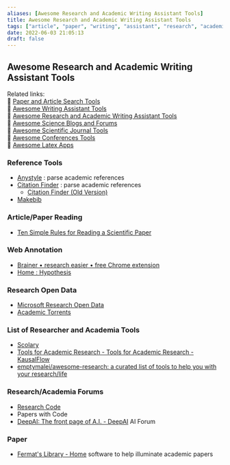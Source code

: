 ```yaml
---
aliases: [Awesome Research and Academic Writing Assistant Tools]
title: Awesome Research and Academic Writing Assistant Tools
tags: ["article", "paper", "writing", "assistant", "research", "academia"]
date: 2022-06-03 21:05:13
draft: false
---
```


## Awesome Research and Academic Writing Assistant Tools

Related links:  
🔗 [Paper and Article Search Tools](paper-search.md)  
🔗 [Awesome Writing Assistant Tools](/app/writing-assitant-app)  
🔗 [Awesome Research and Academic Writing Assistant Tools](.md)  
🔗 [Awesome Science Blogs and Forums](../research/science-blog.md)  
🔗 [Awesome Scientific Journal Tools](journal-tool.md)  
🔗 [Awesome Conferences Tools](conference-tool.md)  
🔗 [Awesome Latex Apps](latex-tool.md)  

### Reference Tools

- [Anystyle](https://anystyle.io/) : parse academic references
- [Citation Finder](https://citation-finder.now.sh/) : parse academic references
    - [Citation Finder (Old Version)](http://git.macropus.org/citation-finder/)
- [Makebib](http://www.snowelm.com/~t/doc/tips/makebib.perl.cgi)

### Article/Paper Reading

- [Ten Simple Rules for Reading a Scientific Paper](https://journals.plos.org/ploscompbiol/article?id=10.1371/journal.pcbi.1008032)

### Web Annotation

- [Brainer • research easier • free Chrome extension](https://brainer.app/)
- [Home : Hypothesis](https://web.hypothes.is/)

### Research Open Data

- [Microsoft Research Open Data](https://msropendata.com/)
- [Academic Torrents](https://academictorrents.com/)

### List of Researcher and Academia Tools

- [Scolary](https://scolary.com/)
- [Tools for Academic Research - Tools for Academic Research - KausalFlow](https://tools.kausalflow.com/)
- [emptymalei/awesome-research: a curated list of tools to help you with your research/life](https://github.com/emptymalei/awesome-research)

### Research/Academia Forums

- [Research Code](https://researchcode.com/)
- Papers with Code
- [DeepAI: The front page of A.I. - DeepAI](https://deepai.org/) AI Forum

### Paper

- [Fermat's Library - Home](https://fermatslibrary.com/) software to help illuminate academic papers
